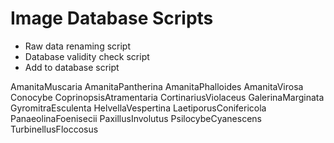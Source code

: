 # Image Database Scripts

- Raw data renaming script
- Database validity check script
- Add to database script


AmanitaMuscaria
AmanitaPantherina
AmanitaPhalloides
AmanitaVirosa
Conocybe
CoprinopsisAtramentaria
CortinariusViolaceus
GalerinaMarginata
GyromitraEsculenta
HelvellaVespertina
LaetiporusConifericola
PanaeolinaFoenisecii
PaxillusInvolutus
PsilocybeCyanescens
TurbinellusFloccosus